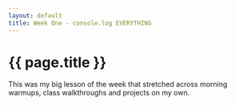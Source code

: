 ```yaml
---
layout: default
title: Week One - console.log EVERYTHING
---
```


# {{ page.title }}

This was my big lesson of the week that stretched across morning warmups, class walkthroughs and projects on my own.